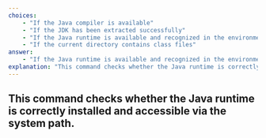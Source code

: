 ```yaml
---
choices:
    - "If the Java compiler is available"
    - "If the JDK has been extracted successfully"
    - "If the Java runtime is available and recognized in the environment"
    - "If the current directory contains class files"
answer:
    - "If the Java runtime is available and recognized in the environment"
explanation: "This command checks whether the Java runtime is correctly installed and accessible via the system path."
---
```


## This command checks whether the Java runtime is correctly installed and accessible via the system path.